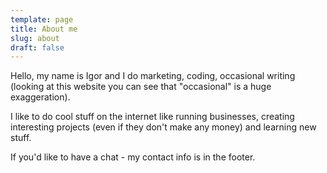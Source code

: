 ```yaml
---
template: page
title: About me
slug: about
draft: false
---
```

Hello, my name is Igor and I do marketing, coding, occasional writing (looking at this website you can see that "occasional" is a huge exaggeration). 

I like to do cool stuff on the internet like running businesses, creating interesting projects (even if they don't make any money) and learning new stuff. 

If you'd like to have a chat - my contact info is in the footer. 
